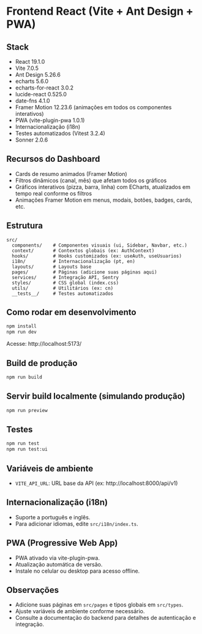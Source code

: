 # Frontend React (Vite + Ant Design + PWA)

## Stack
- React 19.1.0
- Vite 7.0.5
- Ant Design 5.26.6
- echarts 5.6.0
- echarts-for-react 3.0.2
- lucide-react 0.525.0
- date-fns 4.1.0
- Framer Motion 12.23.6 (animações em todos os componentes interativos)
- PWA (vite-plugin-pwa 1.0.1)
- Internacionalização (i18n)
- Testes automatizados (Vitest 3.2.4)
- Sonner 2.0.6

## Recursos do Dashboard
- Cards de resumo animados (Framer Motion)
- Filtros dinâmicos (canal, mês) que afetam todos os gráficos
- Gráficos interativos (pizza, barra, linha) com ECharts, atualizados em tempo real conforme os filtros
- Animações Framer Motion em menus, modais, botões, badges, cards, etc.

## Estrutura
```
src/
  components/    # Componentes visuais (ui, Sidebar, Navbar, etc.)
  context/       # Contextos globais (ex: AuthContext)
  hooks/         # Hooks customizados (ex: useAuth, useUsuarios)
  i18n/          # Internacionalização (pt, en)
  layouts/       # Layouts base
  pages/         # Páginas (adicione suas páginas aqui)
  services/      # Integração API, Sentry
  styles/        # CSS global (index.css)
  utils/         # Utilitários (ex: cn)
  __tests__/     # Testes automatizados
```

## Como rodar em desenvolvimento
```bash
npm install
npm run dev
```
Acesse: http://localhost:5173/

## Build de produção
```bash
npm run build
```

## Servir build localmente (simulando produção)
```bash
npm run preview
```

## Testes
```bash
npm run test
npm run test:ui
```

## Variáveis de ambiente
- `VITE_API_URL`: URL base da API (ex: http://localhost:8000/api/v1)

## Internacionalização (i18n)
- Suporte a português e inglês.
- Para adicionar idiomas, edite `src/i18n/index.ts`.

## PWA (Progressive Web App)
- PWA ativado via vite-plugin-pwa.
- Atualização automática de versão.
- Instale no celular ou desktop para acesso offline.

## Observações
- Adicione suas páginas em `src/pages` e tipos globais em `src/types`.
- Ajuste variáveis de ambiente conforme necessário.
- Consulte a documentação do backend para detalhes de autenticação e integração. 